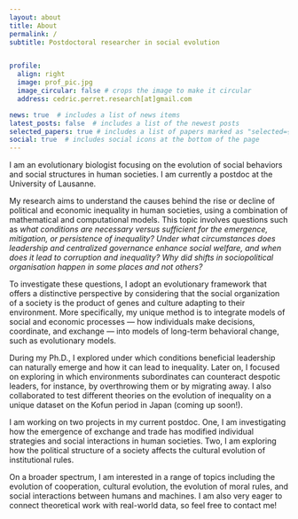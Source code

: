 ```yaml
---
layout: about
title: About
permalink: /
subtitle: Postdoctoral researcher in social evolution


profile:
  align: right
  image: prof_pic.jpg
  image_circular: false # crops the image to make it circular
  address: cedric.perret.research[at]gmail.com

news: true  # includes a list of news items
latest_posts: false  # includes a list of the newest posts
selected_papers: true # includes a list of papers marked as "selected={true}"
social: true  # includes social icons at the bottom of the page
---
```



I am an evolutionary biologist focusing on the evolution of social behaviors and social structures in human societies. I am currently a postdoc at the University of Lausanne.

My research aims to understand the causes behind the rise or decline of political and economic inequality in human societies, using a combination of mathematical and computational models. This topic involves questions such as *what conditions are necessary versus sufficient for the emergence, mitigation, or persistence of inequality? Under what circumstances does leadership and centralized governance enhance social welfare, and when does it lead to corruption and inequality? Why did shifts in sociopolitical organisation happen in some places and not others?*

To investigate these questions, I adopt an evolutionary framework that offers a distinctive perspective by considering that the social organization of a society is the product of genes and culture adapting to their environment. More specifically, my unique method is to integrate models of social and economic processes — how individuals make decisions, coordinate, and exchange — into models of long-term behavioral change, such as evolutionary models.

During my Ph.D., I explored under which conditions beneficial leadership can naturally emerge and how it can lead to inequality. Later on, I focused on exploring in which environments subordinates can counteract despotic leaders, for instance, by overthrowing them or by migrating away. I also collaborated to test different theories on the evolution of inequality on a unique dataset on the Kofun period in Japan (coming up soon!).

I am working on two projects in my current postdoc. One, I am investigating how the emergence of exchange and trade has modified individual strategies and social interactions in human societies. Two, I am exploring how the political structure of a society affects the cultural evolution of institutional rules.

On a broader spectrum, I am interested in a range of topics including the evolution of cooperation, cultural evolution, the evolution of moral rules, and social interactions between humans and machines. I am also very eager to connect theoretical work with real-world data, so feel free to contact me!

<!-- You can find more details on my:

* [Google Scholar](https://scholar.google.co.uk/citations?user=tWozIw8AAAAJ&hl=en)
* [ResearchGate](https://www.researchgate.net/profile/Cedric_Perret) -->

<!-- ### Academic background
I obtained my master degree in Ecology and Evolutionary Biology at the University of Montpellier in 2016. I did a PhD at Edinburgh Napier University under the supervision of [Simon Powers](https://www.napier.ac.uk/people/simon-powers) and [Emma Hart](https://www.napier.ac.uk/people/emma-hart) from 2016 to 2019. Then, I was a post-doctoral research associate in evolutionary dynamics and social evolution at Teeside University and Exeter University. I also had the chance to participate to the Santa Fe Summer school on Complex systems in 2018. 
 -->
